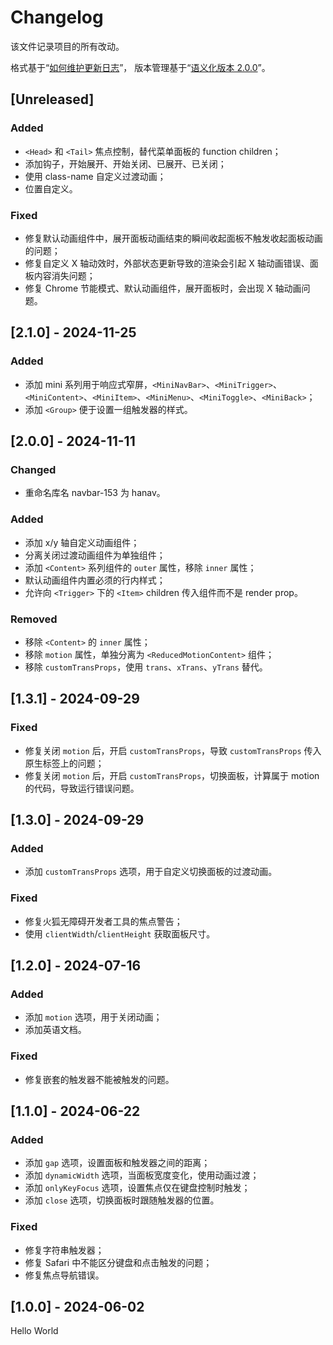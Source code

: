 # Changelog

该文件记录项目的所有改动。

格式基于“[如何维护更新日志](https://keepachangelog.com/zh-CN/1.0.0/)”，
版本管理基于“[语义化版本 2.0.0](https://semver.org/lang/zh-CN/)”。

## [Unreleased]

### Added

- `<Head>` 和 `<Tail>` 焦点控制，替代菜单面板的 function children；
- 添加钩子，开始展开、开始关闭、已展开、已关闭；
- 使用 class-name 自定义过渡动画；
- 位置自定义。

### Fixed

- 修复默认动画组件中，展开面板动画结束的瞬间收起面板不触发收起面板动画的问题；
- 修复自定义 X 轴动效时，外部状态更新导致的渲染会引起 X 轴动画错误、面板内容消失问题；
- 修复 Chrome 节能模式、默认动画组件，展开面板时，会出现 X 轴动画问题。

## [2.1.0] - 2024-11-25

### Added

- 添加 mini 系列用于响应式窄屏，`<MiniNavBar>`、`<MiniTrigger>`、`<MiniContent>`、`<MiniItem>`、`<MiniMenu>`、`<MiniToggle>`、`<MiniBack>`；
- 添加 `<Group>` 便于设置一组触发器的样式。

## [2.0.0] - 2024-11-11

### Changed

- 重命名库名 navbar-153 为 hanav。

### Added

- 添加 x/y 轴自定义动画组件；
- 分离关闭过渡动画组件为单独组件；
- 添加 `<Content>` 系列组件的 `outer` 属性，移除 `inner` 属性；
- 默认动画组件内置必须的行内样式；
- 允许向 `<Trigger>` 下的 `<Item>` children 传入组件而不是 render prop。

### Removed

- 移除 `<Content>` 的 `inner` 属性；
- 移除 `motion` 属性，单独分离为 `<ReducedMotionContent>` 组件；
- 移除 `customTransProps`，使用 `trans`、`xTrans`、`yTrans` 替代。

## [1.3.1] - 2024-09-29

### Fixed

- 修复关闭 `motion` 后，开启 `customTransProps`，导致 `customTransProps` 传入原生标签上的问题；
- 修复关闭 `motion` 后，开启 `customTransProps`，切换面板，计算属于 motion 的代码，导致运行错误问题。

## [1.3.0] - 2024-09-29

### Added

- 添加 `customTransProps` 选项，用于自定义切换面板的过渡动画。

### Fixed

- 修复火狐无障碍开发者工具的焦点警告；
- 使用 `clientWidth`/`clientHeight` 获取面板尺寸。

## [1.2.0] - 2024-07-16

### Added

- 添加 `motion` 选项，用于关闭动画；
- 添加英语文档。

### Fixed

- 修复嵌套的触发器不能被触发的问题。

## [1.1.0] - 2024-06-22

### Added

- 添加 `gap` 选项，设置面板和触发器之间的距离；
- 添加 `dynamicWidth` 选项，当面板宽度变化，使用动画过渡；
- 添加 `onlyKeyFocus` 选项，设置焦点仅在键盘控制时触发；
- 添加 `close` 选项，切换面板时跟随触发器的位置。

### Fixed

- 修复字符串触发器；
- 修复 Safari 中不能区分键盘和点击触发的问题；
- 修复焦点导航错误。

## [1.0.0] - 2024-06-02

Hello World